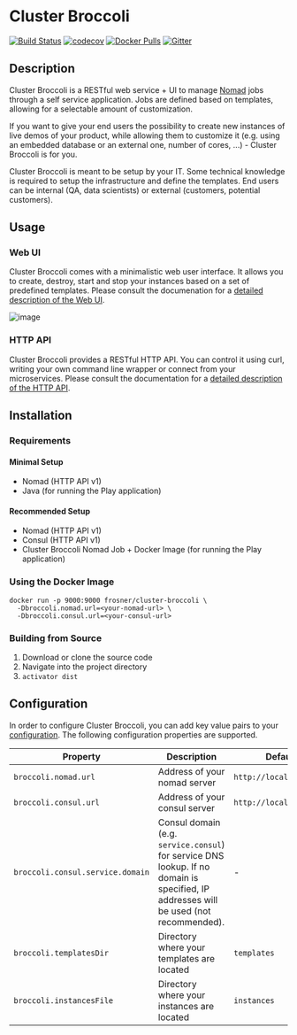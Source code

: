 # Cluster Broccoli

[![Build Status](https://travis-ci.org/FRosner/cluster-broccoli.svg?branch=master)](https://travis-ci.org/FRosner/cluster-broccoli)
[![codecov](https://codecov.io/gh/FRosner/cluster-broccoli/branch/master/graph/badge.svg)](https://codecov.io/gh/FRosner/cluster-broccoli)
[![Docker Pulls](https://img.shields.io/docker/pulls/frosner/cluster-broccoli.svg?maxAge=2592000)](https://hub.docker.com/r/frosner/cluster-broccoli/)
[![Gitter](https://badges.gitter.im/FRosner/cluster-broccoli.svg)](https://gitter.im/FRosner/cluster-broccoli?utm_source=badge&utm_medium=badge&utm_campaign=pr-badge)

## Description

Cluster Broccoli is a RESTful web service + UI to manage [Nomad](https://www.nomadproject.io) jobs through a self service application. Jobs are defined based on templates, allowing for a selectable amount of customization.

If you want to give your end users the possibility to create new instances of live demos of your product, while allowing them to customize it (e.g. using an embedded database or an external one, number of cores, ...) - Cluster Broccoli is for you.

Cluster Broccoli is meant to be setup by your IT. Some technical knowledge is required to setup the infrastructure and define the templates. End users can be internal (QA, data scientists) or external (customers, potential customers).

## Usage

### Web UI

Cluster Broccoli comes with a minimalistic web user interface. It allows you to create, destroy, start and stop your instances based on a set of predefined templates. Please consult the documenation for a [detailed description of the Web UI](https://github.com/FRosner/cluster-broccoli/wiki/Web-UI).

![image](https://cloud.githubusercontent.com/assets/3427394/16338304/0aa8fd52-3a1c-11e6-85d0-d31e254dcbb4.png)

### HTTP API

Cluster Broccoli provides a RESTful HTTP API. You can control it using curl, writing your own command line wrapper or connect from your microservices. Please consult the documentation for a [detailed description of the HTTP API](https://github.com/FRosner/cluster-broccoli/wiki/HTTP-API-v1).

## Installation

### Requirements

#### Minimal Setup

- Nomad (HTTP API v1)
- Java (for running the Play application)

#### Recommended Setup

- Nomad (HTTP API v1)
- Consul (HTTP API v1)
- Cluster Broccoli Nomad Job + Docker Image (for running the Play application)

### Using the Docker Image

```
docker run -p 9000:9000 frosner/cluster-broccoli \
  -Dbroccoli.nomad.url=<your-nomad-url> \
  -Dbroccoli.consul.url=<your-consul-url>
```

### Building from Source

1. Download or clone the source code
2. Navigate into the project directory
3. `activator dist`

## Configuration

In order to configure Cluster Broccoli, you can add key value pairs to your [configuration](https://www.playframework.com/documentation/2.4.x/Configuration).
The following configuration properties are supported.

| Property | Description | Default |
| -------- | ----------- | ------- |
| `broccoli.nomad.url` | Address of your nomad server | `http://localhost:4646` |
| `broccoli.consul.url` | Address of your consul server | `http://localhost:8500` |
| `broccoli.consul.service.domain` | Consul domain (e.g. `service.consul`) for service DNS lookup. If no domain is specified, IP addresses will be used (not recommended). | - |
| `broccoli.templatesDir` | Directory where your templates are located | `templates` |
| `broccoli.instancesFile` | Directory where your instances are located | `instances` |
